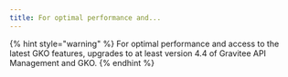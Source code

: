 ```yaml
---
title: For optimal performance and...
---
```


{% hint style="warning" %}
For optimal performance and access to the latest GKO features, upgrades to at least version 4.4 of Gravitee API Management and GKO.&#x20;
{% endhint %}
